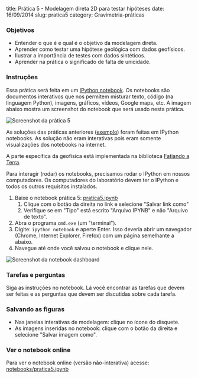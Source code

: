 title: Prática 5 - Modelagem direta 2D para testar hipóteses
date: 16/09/2014
slug: pratica5
category: Gravimetria-práticas

### Objetivos

* Entender o que é e qual é o objetivo da modelagem direta.
* Aprender como testar uma hipótese geológica com dados geofísicos.
* Ilustrar a importância de testes com dados sintéticos.
* Aprender na prática o significado de falta de unicidade.

### Instruções

Essa prática será feita em um
[IPython notebook](http://ipython.org/notebook.html).
Os notebooks são documentos interativos que nos permitem misturar texto, código
(na linguagem Python), imagens, gráficos, vídeos, Google maps, etc.
A imagem abaixo mostra um screenshot do notebook que será usado nesta prática.

![Screenshot da prática 5]({filename}/images/pratica5-screeshot-notebook.png)

As soluções das práticas anteriores
([exemplo](http://nbviewer.ipython.org/github/leouieda/geofisica1/blob/master/notebooks/pratica4.ipynb))
foram feitas em IPython notebooks.
As solução não eram interativas pois eram somente visualizações dos notebooks
na internet.

A parte específica da geofísica está implementada na biblioteca [Fatiando a
Terra](http://fatiando.org).

Para interagir (rodar) os notebooks, precisamos rodar o IPython em nossos
computadores.
Os computadores do laboratório devem ter o IPython e todos os outros requisitos
instalados.

1. Baixe o notebook prática 5:
   [pratica5.ipynb](https://raw.githubusercontent.com/leouieda/geofisica1/master/notebooks/pratica5.ipynb)
    1. Clique com o botão da direita no link e selecione "Salvar link como"
    2. Verifique se em "Tipo" está escrito "Arquivo IPYNB" e não
       "Arquivo de texto".
2. Abra o programa `cmd.exe` (um "terminal").
3. Digite: `ipython notebook` e aperte Enter.
   Isso deveria abrir um navegador (Chrome, Internet Explorer, Firefox) com
   um página semelhante a abaixo.
4. Navegue até onde você salvou o notebook e clique nele.

![Screenshot da notebook dashboard]({filename}/images/pratica5-screeshot-dashboard.png)

### Tarefas e perguntas

Siga as instruções no notebook. Lá você encontrar as tarefas que devem ser
feitas e as perguntas que devem ser discutidas sobre cada tarefa.

### Salvando as figuras

* Nas janelas interativas de modelagem: clique no ícone do disquete.
* As imagens inseridas no notebook: clique com o botão da direita e selecione
  "Salvar imagem como".

### Ver o notebook online

Para ver o  notebook online (versão não-interativa) acesse:
[notebooks/pratica5.ipynb](http://nbviewer.ipython.org/github/leouieda/geofisica1/blob/master/notebooks/pratica5.ipynb)

